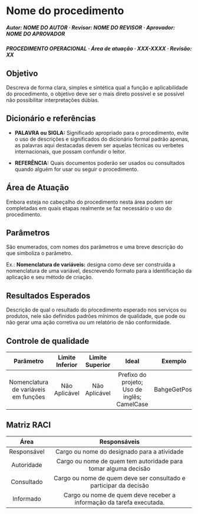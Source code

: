 # **Nome do procedimento**

##### **Autor:** NOME DO AUTOR &middot; **Revisor:** NOME DO REVISOR &middot; Aprovador: NOME DO APROVADOR

##### **PROCEDIMENTO OPERACIONAL** &middot; **Área de atuação**   &middot; **XXX-XXXX**  &middot; **Revisão: XX**

## **Objetivo**

Descreva de forma clara, simples e sintética qual a função e aplicabilidade do procedimento, o objetivo deve ser o mais direto possível e se possível não possibilitar interpretações dúbias.


## **Dicionário e referências**

- **PALAVRA ou SIGLA:** Significado apropriado para o procedimento, evite o uso de descrições e significados do dicionário formal padrão apenas, as palavras aqui destacadas devem ser aquelas técnicas ou verbetes internacionais, que possam confundir o leitor.

- **REFERÊNCIA:** Quais documentos poderão ser usados ou consultados quando alguém for usar ou seguir o procedimento.

## **Área de Atuação**

Embora esteja no cabeçalho do procedimento nesta área podem ser completadas em quais etapas realmente se faz necessário o uso do procedimento.

## **Parâmetros**

São enumerados, com nomes dos parâmetros e uma breve descrição do que simboliza o parâmetro.

Ex.: **Nomenclatura de variáveis:** designa como deve ser construída a nomenclatura de uma variável, descrevendo formato para a identificação da aplicação e seu método de criação.


## **Resultados Esperados**

Descrição de qual o resultado do pŕocedimento esperado nos serviços ou produtos, nele são definidos padrões mínimos de qualidade, que pode ou não gerar uma ação corretiva ou um relatório de não conformidade.

## **Controle de qualidade**

| **Parâmetro** | **Limite Inferior** | **Limite Superior** | **Ideal** | **Exemplo** |
| :-----------: | :----------------: |:----------------: |:----------------: |:----------------: |
| Nomenclatura de variáveis em funções   | Não Aplicável | Não Aplicável | Prefixo do projeto; Uso de inglês; CamelCase | BahgeGetPost |

## **Matriz RACI**

| **Área**    | **Responsáveis**                                                     |
| :---------: | :------------------------------------------------------------------: |
| Responsável | Cargo ou nome do designado para a atividade                          |
| Autoridade  | Cargo ou nome de quem tem autoridade para tomar alguma decisão       |
| Consultado  | Cargo ou nome de quem deve ser consultado e participar da decisão    |
| Informado   | Cargo ou nome de quem deve receber a informação da tarefa executada. |